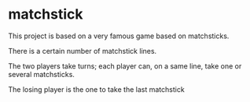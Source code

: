 # matchstick

This project is based on a very famous game based on matchsticks.

There is a certain number of matchstick lines.

The two players take turns; each player can, on a same line, take one or several matchsticks.

The losing player is the one to take the last matchstick

